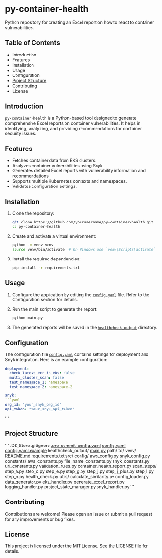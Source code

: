 # py-container-health

Python repository for creating an Excel report on how to react to container vulnerabilities.

## Table of Contents

- Introduction
- Features
- Installation
- Usage
- Configuration
- [Project Structure](#project-structure)
- Contributing
- License

## Introduction

`py-container-health` is a Python-based tool designed to generate comprehensive Excel reports on container vulnerabilities. It helps in identifying, analyzing, and providing recommendations for container security issues.

## Features

- Fetches container data from EKS clusters.
- Analyzes container vulnerabilities using Snyk.
- Generates detailed Excel reports with vulnerability information and recommendations.
- Supports multiple Kubernetes contexts and namespaces.
- Validates configuration settings.

## Installation

1. Clone the repository:
    ```sh
    git clone https://github.com/yourusername/py-container-health.git
    cd py-container-health
    ```

2. Create and activate a virtual environment:
    ```sh
    python -m venv venv
    source venv/bin/activate  # On Windows use `venv\Scripts\activate`
    ```

3. Install the required dependencies:
    ```sh
    pip install -r requirements.txt
    ```

## Usage

1. Configure the application by editing the [`config.yaml`](config.yaml ) file. Refer to the Configuration section for details.

2. Run the main script to generate the report:
    ```sh
    python main.py
    ```

3. The generated reports will be saved in the [`healthcheck_output`](healthcheck_output ) directory.

## Configuration

The configuration file [`config.yaml`](config.yaml ) contains settings for deployment and Snyk integration. Here is an example configuration:

```yaml
deployment:
  check_latest_ecr_in_eks: false
  multi_cluster_scan: false
  test_namespace_1: namespace
  test_namespace_2: namespace-2

snyk:
```yaml
org_id: "your_snyk_org_id"
api_token: "your_snyk_api_token"
```
'''

## Project Structure
'''
.DS_Store
.gitignore
[.pre-commit-config.yaml](http://_vscodecontentref_/1)
[config.yaml](http://_vscodecontentref_/2)
[config.yaml.example](http://_vscodecontentref_/3)
healthcheck_output/
[main.py](http://_vscodecontentref_/4)
path/
    to/
        venv/
[README.md](http://_vscodecontentref_/5)
[requirements.txt](http://_vscodecontentref_/6)
src/
    config/
        aws_config.py
        snyk_config.py
    constants/
        aws_constants.py
        file_name_constants.py
        snyk_constants.py
        url_constants.py
        validation_rules.py
    container_health_report.py
    scan_steps/
        step_a.py
        step_c.py
        step_e.py
        step_g.py
        step_j.py
        step_j_plus.py
        step_l.py
        step_n.py
        health_check.py
    utils/
        calculate_similarity.py
        config_loader.py
        data_generator.py
        eks_handler.py
        generate_excel_report.py
        logging_handler.py
        project_state_manager.py
        snyk_handler.py
        '''


## Contributing
Contributions are welcome! Please open an issue or submit a pull request for any improvements or bug fixes.

## License
This project is licensed under the MIT License. See the LICENSE file for details.
